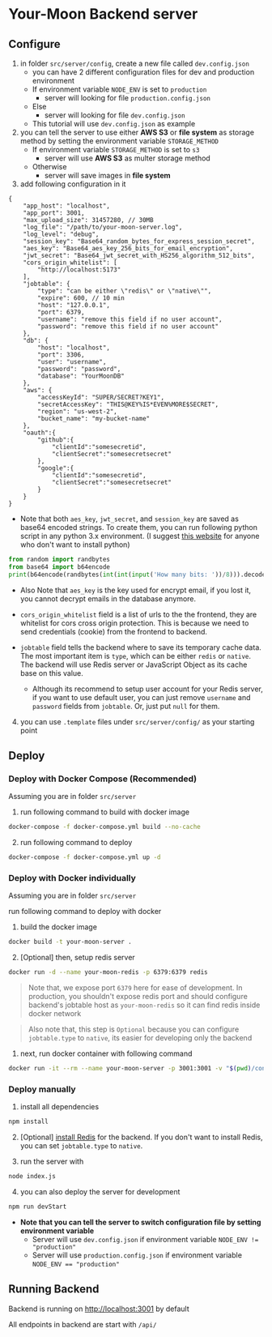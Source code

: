 # Your-Moon Backend server

## Configure

1. in folder `src/server/config`, create a new file called `dev.config.json`
   * you can have 2 different configuration files for dev and production environment
   * If environment variable `NODE_ENV` is set to `production`
     * server will looking for file `production.config.json`
   * Else
     * server will looking for file `dev.config.json`
   * This tutorial will use `dev.config.json` as example
2. you can tell the server to use either **AWS S3** or **file system** as storage method by setting the environment variable `STORAGE_METHOD`
   * If environment variable `STORAGE_METHOD` is set to `s3`
     * server will use **AWS S3** as multer storage method
   * Otherwise
     * server will save images in **file system**
3. add following configuration in it

```jsonc
{
    "app_host": "localhost",
    "app_port": 3001,
    "max_upload_size": 31457280, // 30MB
    "log_file": "/path/to/your-moon-server.log",
    "log_level": "debug",
    "session_key": "Base64_random_bytes_for_express_session_secret",
    "aes_key": "Base64_aes_key_256_bits_for_email_encryption",
    "jwt_secret": "Base64_jwt_secret_with_HS256_algorithm_512_bits",
    "cors_origin_whitelist": [
        "http://localhost:5173"
    ],
    "jobtable": {
        "type": "can be either \"redis\" or \"native\"",
        "expire": 600, // 10 min
        "host": "127.0.0.1",
        "port": 6379,
        "username": "remove this field if no user account",
        "password": "remove this field if no user account"
    },
    "db": {
        "host": "localhost",
        "port": 3306,
        "user": "username",
        "password": "password",
        "database": "YourMoonDB"
    },
    "aws": {
        "accessKeyId": "SUPER/SECRET?KEY1",
        "secretAccessKey": "THIS@KEY%IS*EVEN%MORE$SECRET",
        "region": "us-west-2",
        "bucket_name": "my-bucket-name"
    },
    "oauth":{
        "github":{
            "clientId":"somesecretid",
            "clientSecret":"somesecretsecret"
        },
        "google":{
            "clientId":"somesecretid",
            "clientSecret":"somesecretsecret"
        }
    }
}
```

* Note that both `aes_key`, `jwt_secret`, and `session_key` are saved as base64 encoded strings. To create them, you can run following python script in any python 3.x environment. (I suggest [this website](https://www.programiz.com/python-programming/online-compiler/) for anyone who don't want to install python)

```py
from random import randbytes
from base64 import b64encode
print(b64encode(randbytes(int(int(input('How many bits: '))/8))).decode('utf-8'))
```

* Also Note that `aes_key` is the key used for encrypt email, if you lost it, you cannot decrypt emails in the database anymore.

* `cors_origin_whitelist` field is a list of urls to the the frontend, they are whitelist for cors cross origin protection. This is because we need to send credentials (cookie) from the frontend to backend.

* `jobtable` field tells the backend where to save its temporary cache data. The most important item is `type`, which can be either `redis` or `native`. The backend will use Redis server or JavaScript Object as its cache base on this value.
  * Although its recommend to setup user account for your Redis server, if you want to use default user, you can just remove `username` and `password` fields from `jobtable`. Or, just put `null` for them.

4. you can use `.template` files under `src/server/config/` as your starting point


## Deploy

### Deploy with Docker Compose (Recommended)

Assuming you are in folder `src/server`

1. run following command to build with docker image

```sh
docker-compose -f docker-compose.yml build --no-cache
```

2. run following command to deploy

```sh
docker-compose -f docker-compose.yml up -d
```

### Deploy with Docker individually

Assuming you are in folder `src/server`

run following command to deploy with docker

1. build the docker image

```sh
docker build -t your-moon-server .
```

2. [Optional] then, setup redis server

```sh
docker run -d --name your-moon-redis -p 6379:6379 redis
```

> Note that, we expose port `6379` here for ease of development. In production, you shouldn't expose redis port and should configure backend's jobtable host as `your-moon-redis` so it can find redis inside docker network

> Also note that, this step is `Optional` because you can configure `jobtable.type` to `native`, its easier for developing only the backend

1. next, run docker container with following command

```sh
docker run -it --rm --name your-moon-server -p 3001:3001 -v "$(pwd)/config:/src/config" -v "$(pwd)/uploadedImages:/src/uploadedImages" your-moon-server
```

### Deploy manually

1. install all dependencies

```sh
npm install
```

2. [Optional] [install Redis](https://redis.io/docs/install/install-redis/) for the backend. If you don't want to install Redis, you can set `jobtable.type` to `native`.

3. run the server with

```sh
node index.js
```

4. you can also deploy the server for development

```sh
npm run devStart
```

* **Note that you can tell the server to switch configuration file by setting environment variable**
  * Server will use `dev.config.json` if environment variable `NODE_ENV != "production"`
  * Server will use `production.config.json` if environment variable `NODE_ENV == "production"`

## Running Backend

Backend is running on [http://localhost:3001](http://localhost:3001) by default

All endpoints in backend are start with `/api/`

